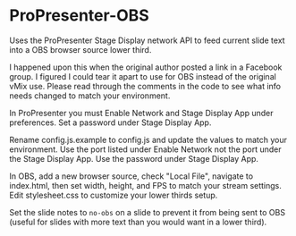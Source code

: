 # ProPresenter-OBS

Uses the ProPresenter Stage Display network API to feed current slide text into a OBS browser source lower third.

I happened upon this when the original author posted a link in a Facebook group. I figured I could tear it apart to use for OBS instead of the original vMix use. Please read through the comments in the code to see what info needs changed to match your environment.

In ProPresenter you must Enable Network and Stage Display App under preferences.  Set a password under Stage Display App.

Rename config.js.example to config.js and update the values to match your environment.  Use the port listed under Enable Network not the port under the Stage Display App. Use the password under Stage Display App.

In OBS, add a new browser source, check "Local File", navigate to index.html, then set width, height, and FPS to match your stream settings. Edit stylesheet.css to customize your lower thirds setup.

Set the slide notes to `no-obs` on a slide to prevent it from being sent to OBS (useful for slides with more text than you would want in a lower third).
